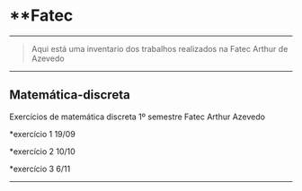 # **Fatec
---

>Aqui está uma inventario dos trabalhos realizados na Fatec Arthur de Azevedo
---
## **Matemática-discreta**
Exercícios de matemática discreta 1º semestre Fatec Arthur Azevedo


*exercício 1 19/09

*exercício 2 10/10

*exercício 3 6/11

---
